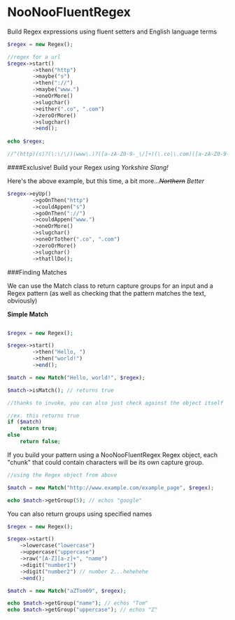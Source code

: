NooNooFluentRegex
=================

Build Regex expressions using fluent setters and English language terms

```php
$regex = new Regex();

//regex for a url
$regex->start()
		->then("http")
		->maybe("s")
		->then("://")
		->maybe("www.")
		->oneOrMore()
		->slugchar()
		->either(".co", ".com")
		->zeroOrMore()
		->slugchar()
		->end();
		
echo $regex;

//^(http)(s)?(\:\/\/)(www\.)?([a-zA-Z0-9-_\/]+)(\.co|\.com)([a-zA-Z0-9-_\/]*)$
```

####Exclusive! Build your Regex using _Yorkshire Slang!_

Here's the above example, but this time, a bit more..._~~Northern~~ Better_

```php
$regex->eyUp()
		->goOnThen("http")
		->couldAppen("s")
		->goOnThen("://")
		->couldAppen("www.")
		->oneOrMore()
		->slugchar()
		->oneOrTother(".co", ".com")
		->zeroOrMore()
		->slugchar()
		->thatllDo();
```

###Finding Matches

We can use the Match class to return capture groups for an input and a Regex pattern (as well as checking that the pattern matches the text, obviously)

__Simple Match__

```php

$regex = new Regex();

$regex->start()
		->then("Hello, ")
		->then("world!")
		->end();

$match = new Match("Hello, world!", $regex);

$match->isMatch(); // returns true

//thanks to invoke, you can also just check against the object itself

//ex. this returns true
if ($match)
	return true;
else
	return false;
```

If you build your pattern using a NooNooFluentRegex Regex object, each "chunk" that could contain characters will be its own capture group.

```php
//using the Regex object from above

$match = new Match("http://www.example.com/example_page", $regex);

echo $match->getGroup(5); // echos "google"
```
You can also return groups using specified names

```php
$regex = new Regex();

$regex->start()
	->lowercase("lowercase")
	->uppercase("uppercase")
	->raw("[A-Z][a-z]+", "name")
	->digit("number1")
	->digit("number2") // number 2...hehehehe
	->end();

$match = new Match("aZTom69", $regex);

echo $match->getGroup("name"); // echos "Tom"
echo $match->getGroup("uppercase"); // echos "Z"

```



















